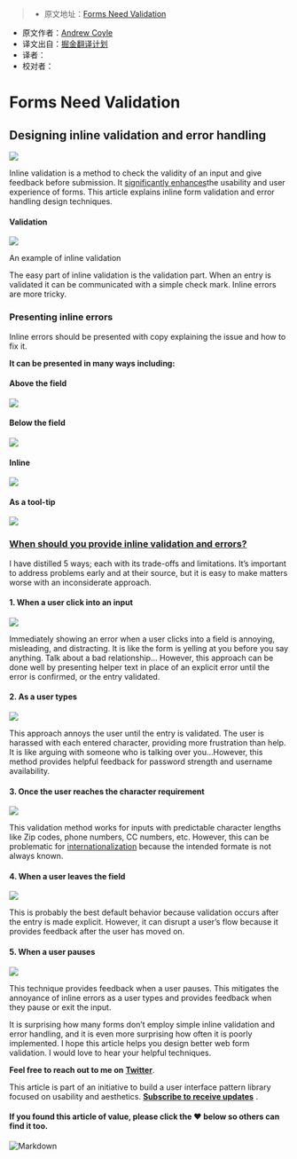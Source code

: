 > * 原文地址：[Forms Need Validation](https://uxdesign.cc/forms-need-validation-2ecbccbacea1#.qeqexxaek)
* 原文作者：[Andrew Coyle](https://uxdesign.cc/@CoyleAndrew?source=post_header_lockup)
* 译文出自：[掘金翻译计划](https://github.com/xitu/gold-miner)
* 译者：
* 校对者：

# Forms Need Validation #

## Designing inline validation and error handling ##

<img class="progressiveMedia-noscript js-progressiveMedia-inner" src="https://cdn-images-1.medium.com/max/2000/1*Q2ZvXIuTtJePjjAZWdSbmg.jpeg">

Inline validation is a method to check the validity of an input and give feedback before submission. It [significantly enhances](http://alistapart.com/article/inline-validation-in-web-forms)the usability and user experience of forms. This article explains inline form validation and error handling design techniques.

#### Validation ####

<img class="progressiveMedia-noscript js-progressiveMedia-inner" src="https://cdn-images-1.medium.com/max/800/1*GkbL2-v4ZnPCkjX_qENIpg.jpeg">

An example of inline validation

The easy part of inline validation is the validation part. When an entry is validated it can be communicated with a simple check mark. Inline errors are more tricky.

### Presenting inline errors ###

Inline errors should be presented with copy explaining the issue and how to fix it.

**It can be presented in many ways including:**

#### Above the field ####

<img class="progressiveMedia-noscript js-progressiveMedia-inner" src="https://cdn-images-1.medium.com/max/800/1*cdCTiOz5VWoYwEbuoIBPtg.jpeg">


#### Below the field ####

<img class="progressiveMedia-noscript js-progressiveMedia-inner" src="https://cdn-images-1.medium.com/max/800/1*2iy-a2-Lz6Xtzr51hpE2Dw.jpeg">


#### Inline ####

<img class="progressiveMedia-noscript js-progressiveMedia-inner" src="https://cdn-images-1.medium.com/max/1000/1*BgIZUKTBA6rZ1-smzNrs_w.jpeg">


#### As a tool-tip ####

<img class="progressiveMedia-noscript js-progressiveMedia-inner" src="https://cdn-images-1.medium.com/max/800/1*jBz0FJcN4v_xDGRgVBmntA.jpeg">


### [When should you provide inline validation and errors?](http://ux.stackexchange.com/questions/74531/form-validation-when-should-error-messages-be-triggered) ###

I have distilled 5 ways; each with its trade-offs and limitations. It’s important to address problems early and at their source, but it is easy to make matters worse with an inconsiderate approach.

#### 1. When a user click into an input ####

<img class="progressiveMedia-noscript js-progressiveMedia-inner" src="https://cdn-images-1.medium.com/max/1000/1*J8Fplefyf7-67jf0f23dqA.jpeg">

Immediately showing an error when a user clicks into a field is annoying, misleading, and distracting. It is like the form is yelling at you before you say anything. Talk about a bad relationship… However, this approach can be done well by presenting helper text in place of an explicit error until the error is confirmed, or the entry validated.


#### 2. As a user types ####

<img class="progressiveMedia-noscript js-progressiveMedia-inner" src="https://cdn-images-1.medium.com/max/1000/1*P-vT9AnP4iSPE6ob6OSmmg.jpeg">

This approach annoys the user until the entry is validated. The user is harassed with each entered character, providing more frustration than help. It is like arguing with someone who is talking over you…However, this method provides helpful feedback for password strength and username availability.


#### 3. Once the user reaches the character requirement ####

<img class="progressiveMedia-noscript js-progressiveMedia-inner" src="https://cdn-images-1.medium.com/max/600/1*smLh69YQQHeAB_V8IjLVoA.jpeg">

This validation method works for inputs with predictable character lengths like Zip codes, phone numbers, CC numbers, etc. However, this can be problematic for [internationalization](https://uxdesign.cc/form-internationalization-techniques-3e4d394cd7e5#.fqjyl772t) because the intended formate is not always known.


#### 4. When a user leaves the field ####

<img class="progressiveMedia-noscript js-progressiveMedia-inner" src="https://cdn-images-1.medium.com/max/600/1*obM310umFGFCX_WUZm8FYQ.jpeg">

This is probably the best default behavior because validation occurs after the entry is made explicit. However, it can disrupt a user’s flow because it provides feedback after the user has moved on.


#### 5. When a user pauses ####

<img class="progressiveMedia-noscript js-progressiveMedia-inner" src="https://cdn-images-1.medium.com/max/600/1*ukUmHTkQeDce4Ae7nHl-5g.jpeg">

This technique provides feedback when a user pauses. This mitigates the annoyance of inline errors as a user types and provides feedback when they pause or exit the input.


It is surprising how many forms don’t employ simple inline validation and error handling, and it is even more surprising how often it is poorly implemented. I hope this article helps you design better web form validation. I would love to hear your helpful techniques.

**Feel free to reach out to me on** [**Twitter**](https://twitter.com/CoyleAndrew).

This article is part of an initiative to build a user interface pattern library focused on usability and aesthetics. [**Subscribe to receive updates**](http://ohapollo.com/) .

#### If you found this article of value, please click the ❤ below so others can find it too. ####

![Markdown](http://p1.bqimg.com/1949/a9581415d9cb68fb.png)
